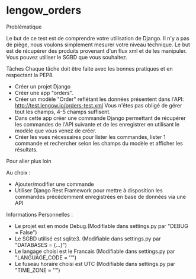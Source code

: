 # lengow_orders

Problématique

Le but de ce test est de comprendre votre utilisation de Django. Il n'y a pas de piège, nous voulons simplement mesurer votre niveau technique.
Le but est de récupérer des produits provenant d'un flux xml et de les manipuler. Vous pouvez utiliser le SGBD que vous souhaitez.


Tâches
Chaque tâche doit être faite avec les bonnes pratiques et en respectant la PEP8.
- Créer un projet Django
- Créer une app "orders".
- Créer un modèle "Order" reflétant les données présentent dans l'API: http://test.lengow.io/orders-test.xml Vous n'êtes pas obligé de gérer tout les champs, 4-5 champs suffisent.
- Dans cette app créer une commande Django permettant de récupérer les commandes de l'API suivante et de les enregistrer en utilisant le modèle que vous venez de créer.
- Créer les vues nécessaires pour lister les commandes, lister 1 commande et rechercher selon les champs du modèle et afficher les résultats.

Pour aller plus loin

Au choix :
- Ajouter/modifier une commande
- Utiliser Django Rest Framework pour mettre à disposition les commandes précédemment enregistrées en base de données via une API


Informations Personnelles :
- Le projet est en mode Debug.(Modifiable dans settings.py par "DEBUG = False")
- Le SGBD utilisé est sqlite3. (Modifiable dans settings.py par "DATABASES = {...}")
- Le langage choisi est le Francais (Modifiable dans settings.py par "LANGUAGE_CODE = ''")
- Le fuseau horaire choisi est UTC (Modifiable dans settings.py par "TIME_ZONE = ''")
